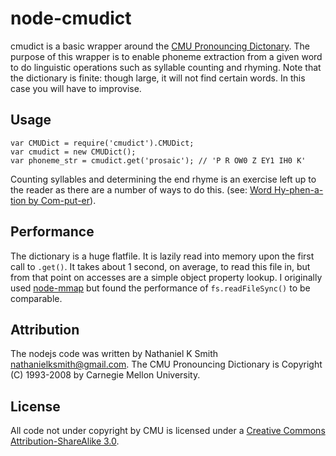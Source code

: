 node-cmudict
============
cmudict is a basic wrapper around the [CMU Pronouncing Dictonary](http://www.speech.cs.cmu.edu/cgi-bin/cmudict). The purpose of this
wrapper is to enable phoneme extraction from a given word to do linguistic
operations such as syllable counting and rhyming. Note that the dictionary is
finite: though large, it will not find certain words. In this case you will
have to improvise.

Usage
-----
    var CMUDict = require('cmudict').CMUDict;
    var cmudict = new CMUDict();
    var phoneme_str = cmudict.get('prosaic'); // 'P R OW0 Z EY1 IH0 K'

Counting syllables and determining the end rhyme is an exercise left up to the
reader as there are a number of ways to do this.  (see:  [Word Hy-phen-a-tion by Com-put-er](http://www.tug.org/docs/liang/)).

Performance
-----------
The dictionary is a huge flatfile. It is lazily read into memory upon the first
call to `.get()`. It takes about 1 second, on average, to read this file in,
but from that point on accesses are a simple object property lookup. I
originally used [node-mmap](https://github.com/bnoordhuis/node-mmap) but found
the performance of `fs.readFileSync()` to be comparable.

Attribution
-----------
The nodejs code was written by Nathaniel K Smith <nathanielksmith@gmail.com>.
The CMU Pronouncing Dictionary is Copyright (C) 1993-2008 by Carnegie Mellon
University.

License
-------
All code not under copyright by CMU is licensed under a [Creative Commons Attribution-ShareAlike 3.0](http://creativecommons.org/licenses/by-sa/3.0/).
